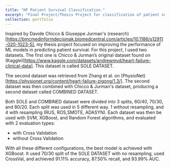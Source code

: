 ```yaml
---
title: "HF Patient Survival Classification."
excerpt: "Final Project/Thesis Project for classification of patient survival; achieved 91.11% accuracy, 87.50% recall, and 93.99% AUC. <br/><img src='/images/portfolio1.png' width="500"/>"
collection: portfolio
---
```


Inspired by Davide Chicco & Giuseppe Jurman's (research)[https://bmcmedinformdecismak.biomedcentral.com/articles/10.1186/s12911-020-1023-5], my thesis project focused on improving the performance of ML models in predicting patient survival. For this project, I used two datasets. The first one is Chicco & Jurman’s original dataset found on (Kaggle)[https://www.kaggle.com/datasets/andrewmvd/heart-failure-clinical-data]. This dataset is called SOLE DATASET. 

The second dataset was retrieved from Zhang et al. on (PhysioNet)[https://physionet.org/content/heart-failure-zigong/1.3/]. The second dataset was then combined with Chicco & Jurman's dataset, producing a second dataset called COMBINED DATASET.

Both SOLE and COMBINED dataset were divided into 3 splits, 60/40, 70/30, and 80/20. Each split was used in 5 different way. 1 without resampling, and 4 with resampling (RUS, ROS,SMOTE, ADASYN). Each dataset was then be used with SVM, XGBoost, and Random Forest algorithms, and evaluated with 2 evaluation types: 
* with Cross Validation
* without Cross Validation

With all these different configurations, the best model is achieved with XGBoost. It used 70/30 split of the SOLE DATASET with no resampling, used CrossVal, and achieved  91.11% accuracy, 87.50% recall, and 93.99% AUC.